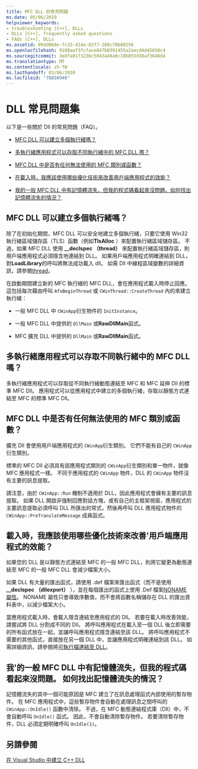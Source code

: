 ```yaml
---
title: MFC DLL 的常見問題
ms.date: 05/06/2019
helpviewer_keywords:
- troubleshooting [C++], DLLs
- DLLs [C++], frequently asked questions
- FAQs [C++], DLLs
ms.assetid: 09dd068e-fc33-414e-82f7-289c70680256
ms.openlocfilehash: 9108aaf3fcface847b0391455a2aecd4d45658c4
ms.sourcegitcommit: 3e8fa01f323bc5043a48a0c18b855d38af3648d4
ms.translationtype: MT
ms.contentlocale: zh-TW
ms.lasthandoff: 03/06/2020
ms.locfileid: "78856946"
---
```

# <a name="dll-frequently-asked-questions"></a>DLL 常見問題集

以下是一些關於 Dll 的常見問題（FAQ）。

- [MFC DLL 可以建立多個執行緒嗎？](#mfc_multithreaded_1)

- [多執行緒應用程式可以存取不同執行緒中的 MFC DLL 嗎？](#mfc_multithreaded_2)

- [MFC DLL 中是否有任何無法使用的 MFC 類別或函數？](#mfc_prohibited_classes)

- [在載入時，我應該使用哪些優化技術來改善用戶端應用程式的效能？](#mfc_optimization)

- [我的一般 MFC DLL 中有記憶體流失，但我的程式碼看起來沒問題。如何找出記憶體流失的情況？](#memory_leak)

## <a name="mfc_multithreaded_1"></a>MFC DLL 可以建立多個執行緒嗎？

除了在初始化期間，MFC DLL 可以安全地建立多個執行緒，只要它使用 Win32 執行緒區域儲存區（TLS）函數（例如**TlsAlloc** ）來配置執行緒區域儲存區。 不過，如果 MFC DLL 使用 **__declspec （thread）** 來配置執行緒區域儲存區，則用戶端應用程式必須隱含地連結到 DLL。 如果用戶端應用程式明確連結到 DLL，對**LoadLibrary**的呼叫將無法成功載入 dll。 如需 Dll 中線程區域變數的詳細資訊，請參閱[thread](../cpp/thread.md)。

在啟動期間建立新的 MFC 執行緒的 MFC DLL，會在應用程式載入時停止回應。 這包括每次藉由呼叫 `AfxBeginThread` 或 `CWinThread::CreateThread` 內的來建立執行緒：

- 一般 MFC DLL 中 `CWinApp`衍生物件的 `InitInstance`。

- 一般 MFC DLL 中提供的 `DllMain` 或**RawDllMain**函式。

- MFC 擴充 DLL 中提供的 `DllMain` 或**RawDllMain**函式。

## <a name="mfc_multithreaded_2"></a>多執行緒應用程式可以存取不同執行緒中的 MFC DLL 嗎？

多執行緒應用程式可以存取從不同執行緒動態連結至 MFC 和 MFC 延伸 Dll 的標準 MFC Dll。 應用程式可以從應用程式中建立的多個執行緒，存取以靜態方式連結至 MFC 的標準 MFC Dll。

## <a name="mfc_prohibited_classes"></a>MFC DLL 中是否有任何無法使用的 MFC 類別或函數？

擴充 Dll 會使用用戶端應用程式的 `CWinApp`衍生類別。 它們不能有自己的 `CWinApp`衍生類別。

標準的 MFC Dll 必須具有該應用程式類別的 `CWinApp`衍生類別和單一物件，就像 MFC 應用程式一樣。 不同于應用程式的 `CWinApp` 物件，DLL 的 `CWinApp` 物件沒有主要的訊息提取。

請注意，由於 `CWinApp::Run` 機制不適用於 DLL，因此應用程式會擁有主要的訊息提取。 如果 DLL 開啟非強制回應對話方塊，或有自己的主框架視窗，應用程式的主要訊息提取必須呼叫 DLL 所匯出的常式，然後再呼叫 DLL 應用程式物件的 `CWinApp::PreTranslateMessage` 成員函式。

## <a name="mfc_optimization"></a>載入時，我應該使用哪些優化技術來改善&#39;用戶端應用程式的效能？

如果您的 DLL 是以靜態方式連結至 MFC 的一般 MFC DLL，則將它變更為動態連結至 MFC 的一般 MFC DLL 會減少檔案大小。

如果 DLL 有大量的匯出函式，請使用 .def 檔案來匯出函式（而不是使用 **__declspec （dllexport）** ），並在每個匯出的函式上使用 .Def 檔案[NONAME 屬性](exporting-functions-from-a-dll-by-ordinal-rather-than-by-name.md)。 NONAME 屬性只會導致序數值，而不會將函數名稱儲存在 DLL 的匯出資料表中，以減少檔案大小。

當應用程式載入時，會載入隱含連結至應用程式的 Dll。 若要在載入時改善效能，請嘗試將 DLL 分割成不同的 Dll。 將呼叫應用程式在載入至一個 DLL 後立即需要的所有函式放在一起，並讓呼叫應用程式隱含連結至該 DLL。 將呼叫應用程式不需要的其他函式，直接放在另一個 DLL 中，並讓應用程式明確連結到該 DLL。 如需詳細資訊，請參閱將[可執行檔連結至 DLL](linking-an-executable-to-a-dll.md#determining-which-linking-method-to-use)。

## <a name="memory_leak"></a>我&#39;的一般 MFC DLL 中有記憶體流失，但我的程式碼看起來沒問題。 如何找出記憶體流失的情況？

記憶體流失的其中一個可能原因是 MFC 建立了在訊息處理函式內部使用的暫存物件。 在 MFC 應用程式中，這些暫存物件會自動在處理訊息之間呼叫的 `CWinApp::OnIdle()` 函數中清除。 不過，在 MFC 動態連結程式庫（Dll）中，不會自動呼叫 `OnIdle()` 函式。 因此，不會自動清除暫存物件。 若要清除暫存物件，DLL 必須定期明確呼叫 `OnIdle(1)`。

## <a name="see-also"></a>另請參閱

[在 Visual Studio 中建立 C++ DLL](dlls-in-visual-cpp.md)
